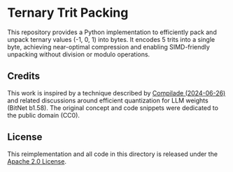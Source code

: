 # Ternary Trit Packing

This repository provides a Python implementation to efficiently pack and unpack
ternary values (-1, 0, 1) into bytes. It encodes 5 trits into a single byte,
achieving near-optimal compression and enabling SIMD-friendly unpacking without
division or modulo operations.

## Credits

This work is inspired by a technique described by [Compilade
(2024-06-26)](https://github.com/ggerganov/llama.cpp/pull/8151) and related
discussions around efficient quantization for LLM weights (BitNet b1.58). The
original concept and code snippets were dedicated to the public domain (CC0).

## License

This reimplementation and all code in this directory is released under the [Apache 2.0 License](LICENSE).


